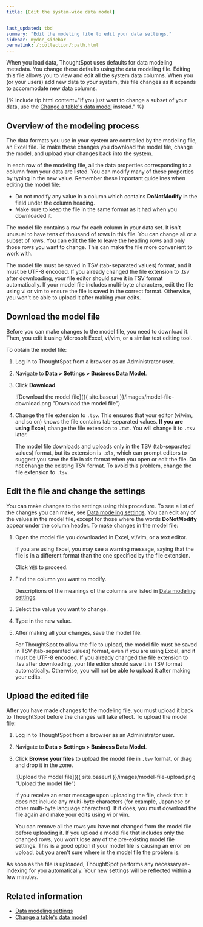 ```yaml
---
title: [Edit the system-wide data model]


last_updated: tbd
summary: "Edit the modeling file to edit your data settings."
sidebar: mydoc_sidebar
permalink: /:collection/:path.html
---
```


When you load data, ThoughtSpot uses defaults for data modeling metadata. You
change these defaults using the data modeling file. Editing this file allows you to
view and edit all the system data columns. When you (or
your users) add new data to your system, this file changes as it expands to
accommodate new data columns.

{% include tip.html content="If you just want to change a subset of your data,
use the [Change a table's data model](model-data-in-UI.html#) instead." %}

## Overview of the modeling process

The data formats you use in your system are controlled by the modeling file, an
Excel file. To make these changes you download the model file, change the model,
and upload your changes back into the system.

In each row of the modeling file, all the data properties corresponding to a
column from your data are listed. You can modify many of these properties by
typing in the new value. Remember these important guidelines when editing the
model file:

-   Do not modify any value in a column which contains **DoNotModify** in the field under the column heading.
-   Make sure to keep the file in the same format as it had when you downloaded it.

The model file contains a row for each column in your data set. It isn't unusual
to have tens of thousand of rows in this file. You can change all or a subset of
rows. You can edit the file to leave the heading rows and only those rows you
want to change. This can make the file more convenient to work with.

The model file must be saved in TSV (tab-separated values) format, and it must be UTF-8 encoded. If you already changed the file extension to .tsv after downloading, your file editor should save it in TSV format automatically.
If your model file includes multi-byte characters, edit the file using vi or vim to ensure the file is saved in the correct format.
Otherwise, you won't be able to upload it after making your edits.

## Download the model file

Before you can make changes to the model file, you need to download it. Then,
you edit it using Microsoft Excel, vi/vim, or a similar text editing tool.

To obtain the model file:

1. Log in to ThoughtSpot from a browser as an Administrator user.

2. Navigate to **Data > Settings > Business Data Model**.

4. Click **Download**.

    ![Download the model file]({{ site.baseurl }}/images/model-file-download.png "Download the model file")

5. Change the file extension to `.tsv`. This ensures that your editor (vi/vim, and so on) knows the file contains tab-separated values. **If you are using Excel**, change the file extension to `.txt`. You will change it to `.tsv` later.

    The model file downloads and uploads only in the TSV (tab-separated values) format, but its extension is `.xls`, which can prompt editors to suggest you save the file in xls format when you open or edit the file. Do not change the existing TSV format. To avoid this problem, change the file extension to `.tsv`.

## Edit the file and change the settings

You can make changes to the settings using this procedure. To see a list of the
changes you can make, see [Data modeling settings](data-modeling-settings.html#). You can edit any of the values in the
model file, except for those where the words **DoNotModify** appear under the
column header. To make changes in the model file:

1. Open the model file you downloaded in Excel, vi/vim, or a text editor.

    If you are using Excel, you may see a warning message, saying that the file is in a different format than the one specified by the file extension.

    Click `YES` to proceed.

2. Find the column you want to modify.

   Descriptions of the meanings of the columns are listed in [Data modeling settings](data-modeling-settings.html#).

3. Select the value you want to change.
4. Type in the new value.
5. After making all your changes, save the model file.

    For ThoughtSpot to allow the file to upload, the model file must be saved in TSV (tab-separated values) format, even if you are using Excel, and it must be UTF-8 encoded. If you already changed the file extension to .tsv after downloading, your file editor should save it in TSV format automatically. Otherwise, you will not be able to upload it after
    making your edits.

## Upload the edited file

After you have made changes to the modeling file, you must upload it back to
ThoughtSpot before the changes will take effect. To upload the model file:

1. Log in to ThoughtSpot from a browser as an Administrator user.
2. Navigate to **Data > Settings > Business Data Model**.
4. Click **Browse your files** to upload the model file in `.tsv` format, or drag and drop it in the zone.

    ![Upload the model file]({{ site.baseurl }}/images/model-file-upload.png "Upload the model file")

    If you receive an error message upon uploading the file, check that it does
    not include any multi-byte characters (for example, Japanese or other multi-byte
    language characters). If it does, you must download the file again and
    make your edits using vi or vim.

    You can remove all the rows you have not changed from the model file before uploading it. If you upload a model file that includes only the changed rows, you won't lose any of the pre-existing model file settings. This is a good option if your model file is causing an error on upload, but you aren't sure where in the model file the problem is.

As soon as the file is uploaded, ThoughtSpot performs any necessary re-indexing
for you automatically. Your new settings will be reflected within a few minutes.

## Related information  

* [Data modeling settings](data-modeling-settings.html#)
* [Change a table's data model](model-data-in-UI.html)
